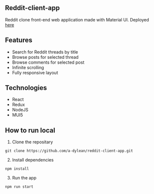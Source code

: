 ## Reddit-client-app ##
Reddit clone front-end web application made with Material UI.
Deployed [here](https://reddit-client.atonkopiy.com/ )

## Features ##
* Search for Reddit threads by title
* Browse posts for selected thread
* Browse comments for selected post
* Infinite scrolling
* Fully responsive layout

## Technologies ##
* React
* Redux
* NodeJS
* MUI5

## How to run local ##
1. Clone the repositary
```
git clone https://github.com/a-dylean/reddit-client-app.git
```
2. Install dependencies
```
npm install
```
3. Run the app
```
npm run start
```